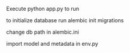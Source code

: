 Execute python app.py to run



to initialize database run
alembic init migrations

change db path in alembic.ini

import model and metadata in env.py

